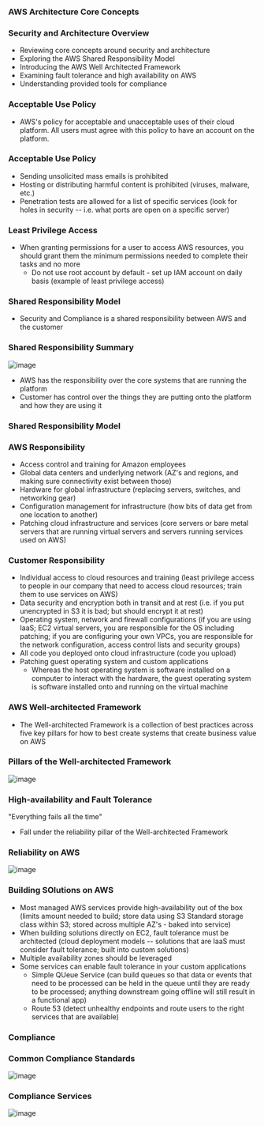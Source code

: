 ### AWS Architecture Core Concepts

### Security and Architecture Overview

* Reviewing core concepts around security and architecture
* Exploring the AWS Shared Responsibility Model
* Introducing the AWS Well Architected Framework
* Examining fault tolerance and high availability on AWS
* Understanding provided tools for compliance

### Acceptable Use Policy

* AWS's policy for acceptable and unacceptable uses of their cloud platform. All users must agree with this policy to have an account on the platform.

### Acceptable Use Policy

* Sending unsolicited mass emails is prohibited
* Hosting or distributing harmful content is prohibited (viruses, malware, etc.)
* Penetration tests are allowed for a list of specific services (look for holes in security -- i.e. what ports are open on a specific server)

### Least Privilege Access

* When granting permissions for a user to access AWS resources, you should grant them the minimum permissions needed to complete their tasks and no more
  * Do not use root account by default - set up IAM account on daily basis (example of least privilege access)

### Shared Responsibility Model

* Security and Compliance is a shared responsibility between AWS and the customer

### Shared Responsibility Summary

![image](https://user-images.githubusercontent.com/114364831/214102258-474efaf6-10e5-47ea-8dbe-4918cc5807f2.png)

* AWS has the responsibility over the core systems that are running the platform
* Customer has control over the things they are putting onto the platform and how they are using it

### Shared Responsibility Model

### AWS Responsibility

* Access control and training for Amazon employees 
* Global data centers and underlying network (AZ's and regions, and making sure connectivity exist between those)
* Hardware for global infrastructure (replacing servers, switches, and networking gear)
* Configuration management for infrastructure (how bits of data get from one location to another)
* Patching cloud infrastructure and services (core servers or bare metal servers that are running virtual servers and servers running services used on AWS)

### Customer Responsibility

* Individual access to cloud resources and training (least privilege access to people in our company that need to access cloud resources; train them to use services on AWS)
* Data security and encryption both in transit and at rest (i.e. if you put unencrypted in S3 it is bad; but should encrypt it at rest)
* Operating system, network and firewall configurations (if you are using IaaS; EC2 virtual servers, you are responsible for the OS including patching; if you are configuring your own VPCs, you are responsible for the network configuration, access control lists and security groups)
* All code you deployed onto cloud infrastructure (code you upload)
* Patching guest operating system and custom applications
  * Whereas the host operating system is software installed on a computer to interact with the hardware, the guest operating system is software installed onto and running on the virtual machine

### AWS Well-architected Framework  

* The Well-architected Framework is a collection of best practices across five key pillars for how to best create systems that create business value on AWS

### Pillars of the Well-architected Framework

![image](https://user-images.githubusercontent.com/114364831/214117366-f5bcb0f6-9472-4856-92d8-6126e9c93c99.png)

### High-availability and Fault Tolerance

"Everything fails all the time"

* Fall under the reliability pillar of the Well-architected Framework

### Reliability on AWS

![image](https://user-images.githubusercontent.com/114364831/214119855-4799588d-2fe7-4d5d-86c3-ee813b1bd809.png)

### Building SOlutions on AWS

* Most managed AWS services provide high-availability out of the box (limits amount needed to build; store data using S3 Standard storage class within S3; stored across multiple AZ's - baked into service)
* When building solutions directly on EC2, fault tolerance must be architected (cloud deployment models -- solutions that are IaaS must consider fault tolerance; built into custom solutions)
* Multiple availability zones should be leveraged
* Some services can enable fault tolerance in your custom applications 
  * Simple QUeue Service (can build queues so that data or events that need to be processed can be held in the queue until they are ready to be processed; anything downstream going offline will still result in a functional app)
  * Route 53 (detect unhealthy endpoints and route users to the right services that are available)

### Compliance

### Common Compliance Standards

![image](https://user-images.githubusercontent.com/114364831/214122612-48444728-8a4b-4b95-a613-ab9c3cd09e1b.png)

### Compliance Services

![image](https://user-images.githubusercontent.com/114364831/214123195-dd024cba-ff87-4fd0-b856-eef1536e1bdc.png)
